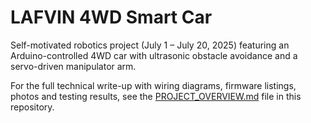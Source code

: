
# LAFVIN 4WD Smart Car

Self-motivated robotics project (July 1 – July 20, 2025) featuring an Arduino-controlled 4WD car with ultrasonic obstacle avoidance and a servo-driven manipulator arm.

For the full technical write-up with wiring diagrams, firmware listings, photos and testing results, see the [PROJECT_OVERVIEW.md](PROJECT_OVERVIEW.md) file in this repository.
